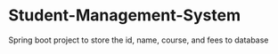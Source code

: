 # Student-Management-System
Spring boot project to store the id, name, course, and fees to database
